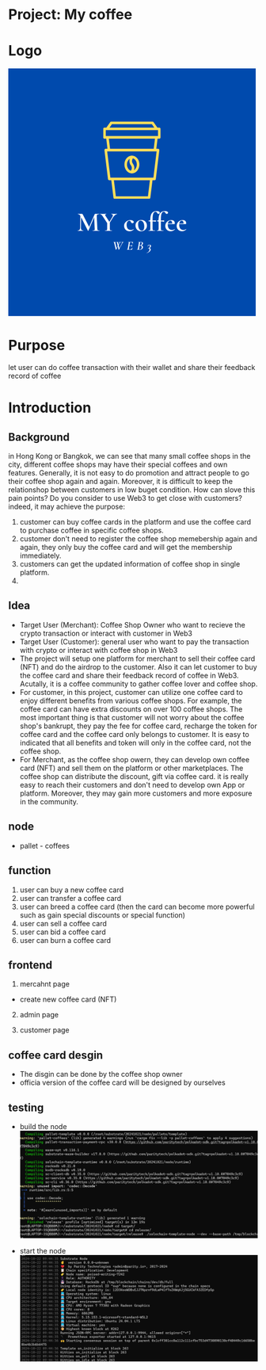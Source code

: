 # Project: My coffee

# Logo
![alt text](https://github.com/MartinYeung5/20241022_MYcoffee/blob/main/image/MY_coffee_Web3.png?raw=true)

# Purpose
let user can do coffee transaction with their wallet and share their feedback record of coffee

# Introduction
## Background
in Hong Kong or Bangkok, we can see that many small coffee shops in the city, different coffee shops may have their special coffees and own features. Generally, it is not easy to do promotion and attract people to go their coffee shop again and again. Moreover, it is difficult to keep the relationshop between customers in low buget condition. How can slove this pain points? Do you consider to use Web3 to get close with customers? indeed, it may achieve the purpose:
1. customer can buy coffee cards in the platform and use the coffee card to purchase coffee in specific coffee shops. 
2. customer don't need to register the coffee shop memebership again and again, they only buy the coffee card and will get the membership immediately. 
3. customers can get the updated information of coffee shop in single platform.
4. 

## Idea
* Target User (Merchant): Coffee Shop Owner who want to recieve the crypto transaction or interact with customer in Web3 
* Target User (Customer): general user who want to pay the transaction with crypto or interact with coffee shop in Web3
* The project will setup one platform for merchant to sell their coffee card (NFT) and do the airdrop to the customer. Also it can let customer to buy the coffee card and share their feedback record of coffee in Web3. Acutally, it is a coffee community to gather coffee lover and coffee shop. 
* For customer, in this project, customer can utilize one coffee card to enjoy different benefits from various coffee shops. For example, the coffee card can have extra discounts on over 100 coffee shops. The most important thing is that customer will not worry about the coffee shop's bankrupt, they pay the fee for coffee card, recharge the token for coffee card and the coffee card only belongs to customer. It is easy to indicated that all benefits and token will only in the coffee card, not the coffee shop.
* For Merchant, as the coffee shop owern, they can develop own coffee card (NFT) and sell them on the platform or other marketplaces. The coffee shop can distribute the discount, gift via coffee card. it is really easy to reach their customers and don't need to develop own App or platform. Moreover, they may gain more customers and more exposure in the community. 

## node
* pallet - coffees

## function
1. user can buy a new coffee card
2. user can transfer a coffee card
3. user can breed a coffee card (then the card can become more powerful such as gain special discounts or special function)
4. user can sell a coffee card
5. user can bid a coffee card
6. user can burn a coffee card

## frontend
1. mercahnt page
* create new coffee card (NFT)

2. admin page

3. customer page


## coffee card desgin
* The disgin can be done by the coffee shop owner 
* officia version of the coffee card will be designed by ourselves

## testing
* build the node
![alt text](https://github.com/MartinYeung5/20241022_MYcoffee/blob/main/image/2.png?raw=true)

* start the node
![alt text](https://github.com/MartinYeung5/20241022_MYcoffee/blob/main/image/1.png?raw=true)